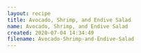 ```yaml
---
layout: recipe
title: Avocado, Shrimp, and Endive Salad
name: Avocado, Shrimp, and Endive Salad
created: 2020-07-04 14:34:49
filename: Avocado-Shrimp-and-Endive-Salad
---
```

